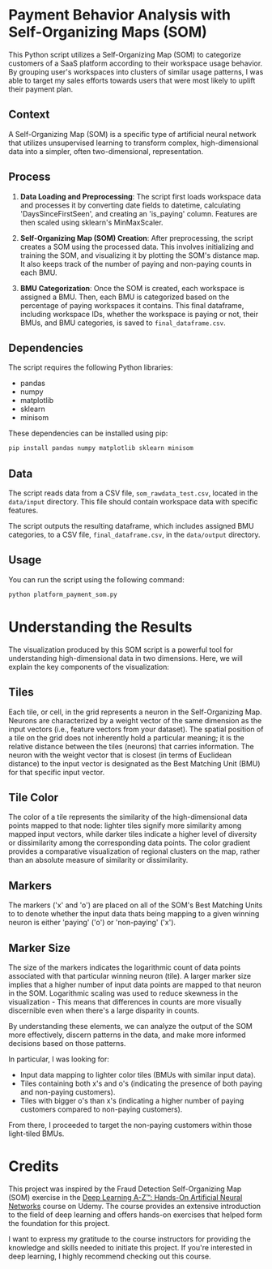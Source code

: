 # Payment Behavior Analysis with Self-Organizing Maps (SOM)

This Python script utilizes a Self-Organizing Map (SOM) to categorize customers of a SaaS platform according to their workspace usage behavior. By grouping user's workspaces into clusters of similar usage patterns, I was able to target my sales efforts towards users that were most likely to uplift their payment plan.

## Context

A Self-Organizing Map (SOM) is a specific type of artificial neural network that utilizes unsupervised learning to transform complex, high-dimensional data into a simpler, often two-dimensional, representation.

## Process

1. **Data Loading and Preprocessing**: The script first loads workspace data and processes it by converting date fields to datetime, calculating 'DaysSinceFirstSeen', and creating an 'is_paying' column. Features are then scaled using sklearn's MinMaxScaler.

2. **Self-Organizing Map (SOM) Creation**: After preprocessing, the script creates a SOM using the processed data. This involves initializing and training the SOM, and visualizing it by plotting the SOM's distance map. It also keeps track of the number of paying and non-paying counts in each BMU.

3. **BMU Categorization**: Once the SOM is created, each workspace is assigned a BMU. Then, each BMU is categorized based on the percentage of paying workspaces it contains. This final dataframe, including workspace IDs, whether the workspace is paying or not, their BMUs, and BMU categories, is saved to `final_dataframe.csv`.

## Dependencies

The script requires the following Python libraries:

- pandas
- numpy
- matplotlib
- sklearn
- minisom

These dependencies can be installed using pip:

```sh
pip install pandas numpy matplotlib sklearn minisom
```

## Data

The script reads data from a CSV file, `som_rawdata_test.csv`, located in the `data/input` directory. This file should contain workspace data with specific features.

The script outputs the resulting dataframe, which includes assigned BMU categories, to a CSV file, `final_dataframe.csv`, in the `data/output` directory.

## Usage

You can run the script using the following command:

```sh
python platform_payment_som.py
```

# Understanding the Results

The visualization produced by this SOM script is a powerful tool for understanding high-dimensional data in two dimensions. Here, we will explain the key components of the visualization:

## Tiles
Each tile, or cell, in the grid represents a neuron in the Self-Organizing Map. Neurons are characterized by a weight vector of the same dimension as the input vectors (i.e., feature vectors from your dataset). The spatial position of a tile on the grid does not inherently hold a particular meaning; it is the relative distance between the tiles (neurons) that carries information. The neuron with the weight vector that is closest (in terms of Euclidean distance) to the input vector is designated as the Best Matching Unit (BMU) for that specific input vector. 

## Tile Color
The color of a tile represents the similarity of the high-dimensional data points mapped to that node: lighter tiles signify more similarity among mapped input vectors, while darker tiles indicate a higher level of diversity or dissimilarity among the corresponding data points. The color gradient provides a comparative visualization of regional clusters on the map, rather than an absolute measure of similarity or dissimilarity.

## Markers
The markers ('x' and 'o') are placed on all of the SOM's Best Matching Units to to denote whether the input data thats being mapping to a given winning neuron is either 'paying' ('o') or 'non-paying' ('x').

## Marker Size
The size of the markers indicates the logarithmic count of data points associated with that particular winning neuron (tile). A larger marker size implies that a higher number of input data points are mapped to that neuron in the SOM. Logarithmic scaling was used to reduce skewness in the visualization - This means that differences in counts are more visually discernible even when there's a large disparity in counts. 

By understanding these elements, we can analyze the output of the SOM more effectively, discern patterns in the data, and make more informed decisions based on those patterns.

In particular, I was looking for:

- Input data mapping to lighter color tiles (BMUs with similar input data).
- Tiles containing both x's and o's (indicating the presence of both paying and non-paying customers).
- Tiles with bigger o's than x's (indicating a higher number of paying customers compared to non-paying customers).

From there, I proceeded to target the non-paying customers within those light-tiled BMUs.

# Credits

This project was inspired by the Fraud Detection Self-Organizing Map (SOM) exercise in the [Deep Learning A-Z™: Hands-On Artificial Neural Networks](https://www.udemy.com/course/deeplearning/) course on Udemy. The course provides an extensive introduction to the field of deep learning and offers hands-on exercises that helped form the foundation for this project.

I want to express my gratitude to the course instructors for providing the knowledge and skills needed to initiate this project. If you're interested in deep learning, I highly recommend checking out this course.



